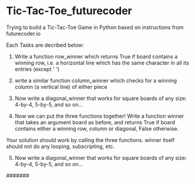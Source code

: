 # Tic-Tac-Toe_futurecoder
Trying to build a Tic-Tac-Toe Game in Python based on instructions from futurecoder.io

Each Tasks are decribed below:

1. Write a function row_winner which returns True if board contains a winning row, i.e. a horizontal line which has the same character in all its entries (except ' ')

2. write a similar function column_winner which checks for a winning column (a vertical line) of either piece


3. Now write a diagonal_winner that works for square boards of any size: 4-by-4, 5-by-5, and so on...

4. Now we can put the three functions together! Write a function winner that takes an argument board as before, and returns True if board contains either a winning row, column or diagonal, False otherwise.

Your solution should work by calling the three functions. winner itself should not do any looping, subscripting, etc.

5. Now write a diagonal_winner that works for square boards of any size: 4-by-4, 5-by-5, and so on...

#######
